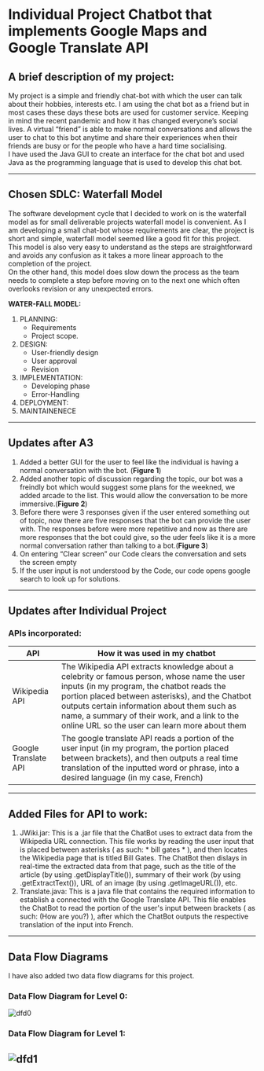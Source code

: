 # Individual Project Chatbot that implements Google Maps and Google Translate API
## A brief description of my project: <br>
My project is a simple and friendly chat-bot with which the user can talk about their hobbies, interests etc.  I am using the chat bot as a friend but in most cases these days these bots are used for customer service. Keeping in mind the recent pandemic and how it has changed everyone’s social lives. A virtual “friend” is able to make normal conversations and allows the user to chat to this bot anytime and share their experiences when their friends are busy or for the people who have a hard time socialising.
<br>
I have used the Java GUI to create an interface for the chat bot and used Java as the programming language that is used to develop this chat bot.
 
 ---
 ## Chosen SDLC: Waterfall Model
 
The software development cycle that I decided to work on is the waterfall model as for small deliverable projects waterfall model is convenient. As I am developing a small chat-bot whose requirements are clear, the project is short and simple, waterfall model seemed like a good fit for this project. This model is also very easy to understand as the steps are straightforward and avoids any confusion as it takes a more linear approach to the completion of the project.<br>
On the other hand, this model does slow down the process as the team needs to complete a step before moving on to the next one which often overlooks revision or any unexpected errors.

**WATER-FALL MODEL:**
1. PLANNING:
   -	Requirements
   - Project scope.
2.	DESIGN:
    -	User-friendly design
    -	User approval
    - Revision
3.	IMPLEMENTATION:
    - Developing phase
    -	Error-Handling
4. DEPLOYMENT:
5. MAINTAINENECE

---
## Updates after A3
1. Added a better GUI for the user to feel like the individual is having a normal conversation with the bot. (**Figure 1**)
2. Added another topic of discussion regarding the topic, our bot was a freindly bot which would suggest some plans for the weekned, we added arcade to the list. This would allow the conversation to be more immersive.(**Figure 2**)  
4. Before there were 3 responses given if the user entered something out of topic, now there are five responses that the bot can provide the user with. The responses before were more repetitive and now as there are more responses that the bot could give, so the uder feels like it is a more normal conversation rather than talking to a bot.(**Figure 3**)
5. On entering “Clear screen” our Code clears the conversation and sets the screen empty 
6. If the user input is not understood by the Code, our code opens google search to look up for solutions.
---
## Updates after Individual Project
### APIs incorporated:
 |API|How it was used in my chatbot|
 |---|---|
 |Wikipedia API|The Wikipedia API extracts knowledge about a celebrity or famous person, whose name the user inputs (in my program, the chatbot reads the portion placed between asterisks), and the Chatbot outputs certain information about them such as name, a summary of their work, and a link to the online URL so the user can learn more about them|
 |Google Translate API|The google translate API reads a portion of the user input (in my program, the portion placed between brackets), and then outputs a real time translation of the inputted word or phrase, into a desired language (in my case, French)|
---
## Added Files for API to work:
1. JWiki.jar: This is a .jar file that the ChatBot uses to extract data from the Wikipedia URL connection. This file works by reading the user input that is placed between asterisks ( as such: * bill gates * ), and then locates the Wikipedia page that is titled Bill Gates. The ChatBot then dislays in real-time the extracted data from that page, such as the title of the article (by using .getDisplayTitle()), summary of their work (by using .getExtractText()), URL of an image (by using .getImageURL()), etc.
2. Translate.java: This is a java file that contains the required information to establish a connected with the Google Translate API. This file enables the ChatBot to read the portion of the user's input between brackets ( as such: (How are you?) ), after which the ChatBot outputs the respective translation of the input into French.
---
## Data Flow Diagrams

I have also added two data flow diagrams for this project.
### Data Flow Diagram for Level 0:
![dfd0](https://github.com/aaliazoya/COSC-310-Assignment2/blob/main/images/Data%20Flow%20Diagram%20level%200%20.png)
<br>
### Data Flow Diagram for Level 1:
![dfd1](https://github.com/aaliazoya/COSC-310-Assignment2/blob/main/images/Data%20Flow%20Diagram%20level%201%20(1).png)
---
